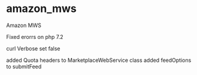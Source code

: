 # amazon_mws
Amazon MWS

Fixed erorrs on php 7.2

curl Verbose set false

added Quota headers to MarketplaceWebService class
added feedOptions to submitFeed 
